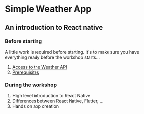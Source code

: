 # Simple Weather App

## An introduction to React native

### Before starting

A little work is required before starting. It's to make sure you have everything ready before the workshop starts...

1. [Access to the Weather API](./openweather.md)
2. [Prerequisites](./prerequisites.md)

### During the workshop

1. High level introduction to React Native
2. Differences between React Native, Flutter, ...
3. Hands on app creation
